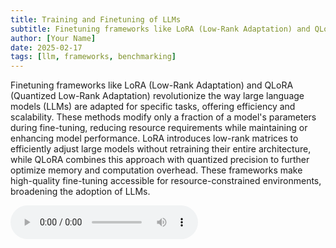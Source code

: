 ```yaml
---
title: Training and Finetuning of LLMs
subtitle: Finetuning frameworks like LoRA (Low-Rank Adaptation) and QLoRA (Quantized Low-Rank Adaptation) revolutionize the way large language models (LLMs) are adapted for specific tasks, offering efficiency and scalability
author: [Your Name]
date: 2025-02-17
tags: [llm, frameworks, benchmarking]
---
```

Finetuning frameworks like LoRA (Low-Rank Adaptation) and QLoRA (Quantized Low-Rank Adaptation) revolutionize the way large language models (LLMs) are adapted for specific tasks, offering efficiency and scalability. These methods modify only a fraction of a model's parameters during fine-tuning, reducing resource requirements while maintaining or enhancing model performance. LoRA introduces low-rank matrices to efficiently adjust large models without retraining their entire architecture, while QLoRA combines this approach with quantized precision to further optimize memory and computation overhead. These frameworks make high-quality fine-tuning accessible for resource-constrained environments, broadening the adoption of LLMs.

 <audio controls>
    <source src="https://insight-gsu-edu-msa8700-public-files-us-east-1.s3.us-east-1.amazonaws.com/podcast/Fine-Tuning-Generation-Models.wav" type="audio/wav">
    Your browser does not support the audio element.
</audio>